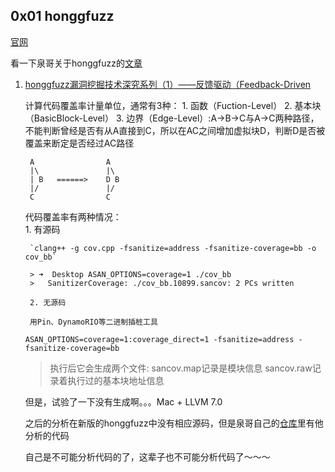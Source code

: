 ## 0x01 honggfuzz

[官网](http://honggfuzz.com/)

看一下泉哥关于honggfuzz的[文章](http://riusksk.me/tags/honggfuzz/)

1. [honggfuzz漏洞挖掘技术深究系列（1）——反馈驱动（Feedback-Driven](http://riusksk.me/2018/07/29/honggfuzz%E6%BC%8F%E6%B4%9E%E6%8C%96%E6%8E%98%E6%8A%80%E6%9C%AF1/)

    计算代码覆盖率计量单位，通常有3种：
        1. 函数（Fuction-Level） 
        2. 基本块（BasicBlock-Level） 
        3. 边界（Edge-Level）:A->B->C与A->C两种路径，不能判断曾经是否有从A直接到C，所以在AC之间增加虚拟块D，判断D是否被覆盖来断定是否经过AC路径  

        A                A
        |\               |\
        | B   ======>    D B
        |/               |/
        C                C


    代码覆盖率有两种情况：  
        1. 有源码  
            
        `clang++ -g cov.cpp -fsanitize=address -fsanitize-coverage=bb -o cov_bb`

        > ➜  Desktop ASAN_OPTIONS=coverage=1 ./cov_bb  
        >   SanitizerCoverage: ./cov_bb.10899.sancov: 2 PCs written

        2. 无源码  
        
        用Pin、DynamoRIO等二进制插桩工具

    `ASAN_OPTIONS=coverage=1:coverage_direct=1 -fsanitize=address -fsanitize-coverage=bb`  
    > 执行后它会生成两个文件:
    > sancov.map记录是模块信息
    > sancov.raw记录着执行过的基本块地址信息

    但是，试验了一下没有生成啊。。。Mac + LLVM 7.0

    之后的分析在新版的honggfuzz中没有相应源码，但是泉哥自己的[仓库](https://github.com/riusksk/riufuzz)里有他分析的代码

    自己是不可能分析代码的了，这辈子也不可能分析代码了～～～


        